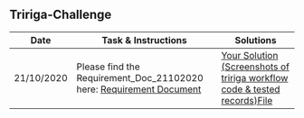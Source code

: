 ## Tririga-Challenge


Date  | Task & Instructions | Solutions
-----|-----|-----
21/10/2020| Please find the Requirement_Doc_21102020 here: [Requirement Document](https://ibm.ent.box.com/folder/124724217209) | [Your Solution (Screenshots of tririga workflow code & tested records)File](https://ibm.ent.box.com/folder/124721379058)

